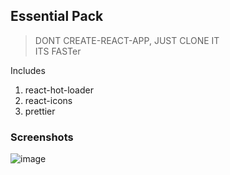## Essential Pack
> DONT CREATE-REACT-APP, JUST CLONE IT <br/>
ITS FASTer

Includes
1.   react-hot-loader
2.   react-icons
3.   prettier

### Screenshots

![image](https://user-images.githubusercontent.com/82200759/186567622-ae624422-0ad2-4895-ab1d-58c913c79f10.png)
